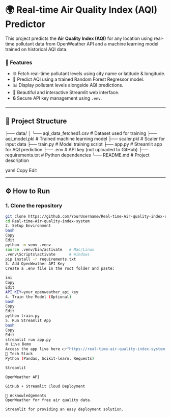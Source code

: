# 🌍 Real-time Air Quality Index (AQI) Predictor

This project predicts the **Air Quality Index (AQI)** for any location using real-time pollutant data from OpenWeather API and a machine learning model trained on historical AQI data.

### 🚀 Features
- 🌐 Fetch real-time pollutant levels using city name or latitude & longitude.
- 🧠 Predict AQI using a trained Random Forest Regressor model.
- 📊 Display pollutant levels alongside AQI predictions.
- 🌟 Beautiful and interactive Streamlit web interface.
- 🔒 Secure API key management using `.env`.

---

## 📁 Project Structure
├── data/
│ └── aqi_data_fetched1.csv # Dataset used for training
├── aqi_model.pkl # Trained machine learning model
├── scaler.pkl # Scaler for input data
├── train.py # Model training script
├── app.py # Streamlit app for AQI prediction
├── .env # API key (not uploaded to GitHub)
├── requirements.txt # Python dependencies
└── README.md # Project description

yaml
Copy
Edit

---

## ⚙️ How to Run

### 1. Clone the repository
```bash
git clone https://github.com/YourUsername/Real-time-Air-quality-index-system.git
cd Real-time-Air-quality-index-system
2. Setup Environment
bash
Copy
Edit
python -m venv .venv
source .venv/bin/activate   # Mac/Linux
.venv\Scripts\activate      # Windows
pip install -r requirements.txt
3. Add OpenWeather API Key
Create a .env file in the root folder and paste:

ini
Copy
Edit
API_KEY=your_openweather_api_key
4. Train the Model (Optional)
bash
Copy
Edit
python train.py
5. Run Streamlit App
bash
Copy
Edit
streamlit run app.py
🌐 Live Demo
Access the app live here 👉"https://real-time-air-quality-index-system-jszvhulvpkhdbzdtfp5kdh.streamlit.app/"
📌 Tech Stack
Python (Pandas, Scikit-learn, Requests)

Streamlit

OpenWeather API

GitHub + Streamlit Cloud Deployment

🙏 Acknowledgements
OpenWeather for free air quality data.

Streamlit for providing an easy deployment solution.
